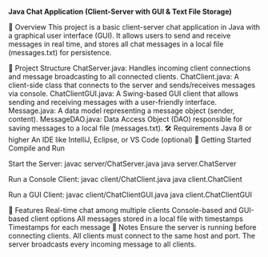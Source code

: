 **Java Chat Application (Client-Server with GUI & Text File Storage)**

📌 Overview
This project is a basic client-server chat application in Java with a graphical user interface (GUI). It allows users to send and receive messages in real time, and stores all chat messages in a local file (messages.txt) for persistence.

🧱 Project Structure
ChatServer.java: Handles incoming client connections and message broadcasting to all connected clients.
ChatClient.java: A client-side class that connects to the server and sends/receives messages via console.
ChatClientGUI.java: A Swing-based GUI client that allows sending and receiving messages with a user-friendly interface.
Message.java: A data model representing a message object (sender, content).
MessageDAO.java: Data Access Object (DAO) responsible for saving messages to a local file (messages.txt).
🛠️ Requirements
Java 8 or higher
An IDE like IntelliJ, Eclipse, or VS Code (optional)
🚀 Getting Started
Compile and Run

Start the Server:
  javac server/ChatServer.java
  java server.ChatServer

Run a Console Client:
  javac client/ChatClient.java
  java client.ChatClient

Run a GUI Client:
  javac client/ChatClientGUI.java
  java client.ChatClientGUI

🧪 Features
Real-time chat among multiple clients
Console-based and GUI-based client options
All messages stored in a local file with timestamps
Timestamps for each message
📎 Notes
Ensure the server is running before connecting clients.
All clients must connect to the same host and port.
The server broadcasts every incoming message to all clients.


